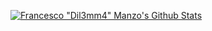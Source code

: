 [![Francesco "Dil3mm4" Manzo's Github Stats](https://github-readme-stats.vercel.app/api?username=dil3mm4&count_private=true&show_icons=true&theme=dracula&include_all_commits=true&line_height=30
)](https://github.com/Dil3mm4)
